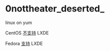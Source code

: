 # 0nottheater_deserted_
linux on yum

CentOS [不支持](https://www.reddit.com/r/CentOS/comments/2itlw3/lxde_for_centos_7/?st=j9zfsd8c&sh=3e879b1f) LXDE

Fedora [支持](https://spins.fedoraproject.org/lxde) LXDE
